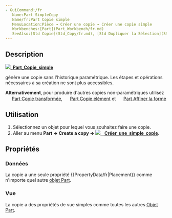 ```yaml
---
- GuiCommand:/fr
   Name:Part SimpleCopy‏‎
   Name/fr:Part Copie simple
   MenuLocation:Pièce → Créer une copie → Créer une copie simple
   Workbenches:[Part](Part_Workbench/fr.md)
   SeeAlso:[Std Copie](Std_Copy/fr.md), [Std Dupliquer la Sélection](Std_DuplicateSelection/fr.md), [Part Copie transformée](Part_TransformedCopy/fr.md), [Part Copie de l’élément](Part_ElementCopy/fr.md), [Part Affiner la forme](Part_RefineShape/fr.md)
---
```


## Description


**![](images/)_[Part_Copie_simple](Part_SimpleCopy‎/fr.md)**

génère une copie sans l\'historique paramétrique. Les étapes et opérations nécessaires à sa création ne sont plus accessibles.

**Alternativement**, pour produire d\'autres copies non-paramétriques utilisez <img alt="" src=images/Part_TransformedCopy.svg  style="width:16px;"> [Part Copie transformée](Part_TransformedCopy/fr.md), <img alt="" src=images/Part_ElementCopy.svg  style="width:16px;"> [Part Copie élément](Part_ElementCopy/fr.md) et <img alt="" src=images/Part_RefineShape.svg  style="width:16px;"> [Part Affiner la forme](Part_RefineShape/fr.md)

## Utilisation

1.  Sélectionnez un objet pour lequel vous souhaitez faire une copie.
2.  Aller au menu **Part → Create a copy → ![](images/)__[Créer_une_simple_copie](Part_SimpleCopy/fr.md)**.

## Propriétés

### Données

La copie a une seule propriété {{PropertyData/fr|Placement}} comme n\'importe quel autre [objet Part](Part_Feature/fr.md).

### Vue

La copie a des propriétés de vue simples comme toutes les autres [Objet Part](Part_Feature/fr.md).





 
